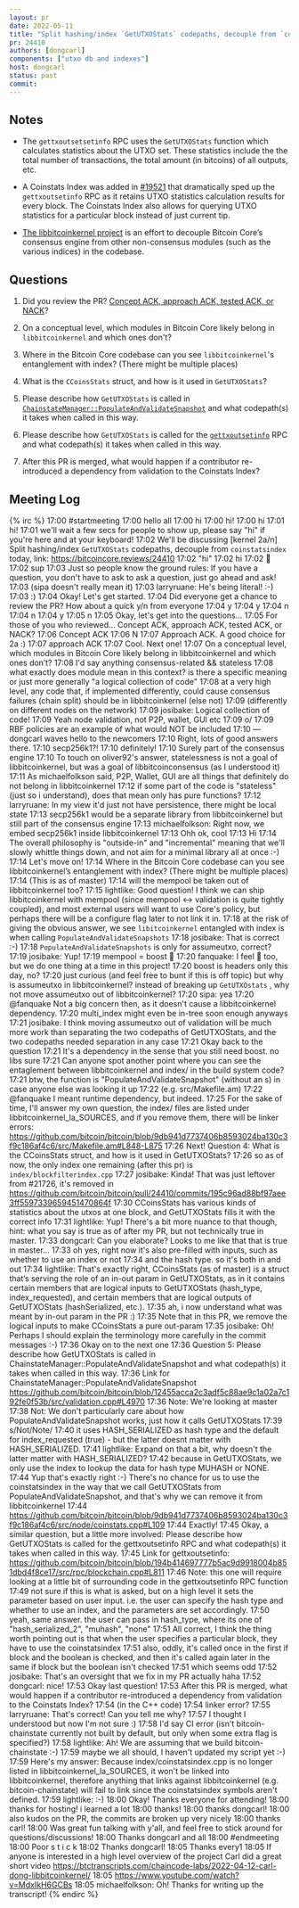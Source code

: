 ```yaml
---
layout: pr
date: 2022-05-11
title: "Split hashing/index `GetUTXOStats` codepaths, decouple from `coinstatsindex`"
pr: 24410
authors: [dongcarl]
components: ["utxo db and indexes"]
host: dongcarl
status: past
commit:
---
```


## Notes

- The `gettxoutsetsetinfo` RPC uses the `GetUTXOStats` function which calculates statistics about
  the UTXO set. These statistics include the the total number of transactions, the total amount (in
bitcoins) of all outputs, etc.

- A Coinstats Index was added in [#19521](https://github.com/bitcoin/bitcoin/pull/19521) that
  dramatically sped up the `gettxoutsetinfo` RPC as it retains UTXO statistics calculation results
for every block. The Coinstats Index also allows for querying UTXO statistics for a particular block
instead of just current tip.

- [The libbitcoinkernel project](https://github.com/bitcoin/bitcoin/issues/24303) is an effort to
  decouple Bitcoin Core’s consensus engine from other non-consensus modules (such as the various
indices) in the codebase.

## Questions

1. Did you review the PR? [Concept ACK, approach ACK, tested ACK, or
   NACK](https://github.com/bitcoin/bitcoin/blob/master/CONTRIBUTING.md#peer-review)?

2. On a conceptual level, which modules in Bitcoin Core likely belong in `libbitcoinkernel` and
   which ones don't?

3. Where in the Bitcoin Core codebase can you see `libbitcoinkernel`'s entanglement with index?
   (There might be multiple places)

4. What is the `CCoinsStats` struct, and how is it used in `GetUTXOStats`?

5. Please describe how `GetUTXOStats` is called in
   [`ChainstateManager::PopulateAndValidateSnapshot`](https://github.com/bitcoin/bitcoin/blob/12455acca2c3adf5c88ae9c1a02a7c192fe0f53b/src/validation.cpp#L4970)
and what codepath(s) it takes when called in this way.

6. Please describe how `GetUTXOStats` is called for the
   [`gettxoutsetinfo`](https://github.com/bitcoin/bitcoin/blob/194b414697777b5ac9d9918004b851dbd4f8ce17/src/rpc/blockchain.cpp#L811)
RPC and what codepath(s) it takes when called in this way.

7. After this PR is merged, what would happen if a contributor re-introduced a dependency from
   validation to the Coinstats Index?


## Meeting Log

{% irc %}
17:00 <dongcarl> #startmeeting
17:00 <dongcarl> hello all
17:00 <josibake> hi
17:00 <larryruane> hi!
17:00 <lightlike> hi
17:01 <glozow> hi!
17:01 <dongcarl> we'll wait a few secs for people to show up, please say "hi" if you're here and at your keyboard!
17:02 <dongcarl> We'll be discussing [kernel 2a/n] Split hashing/index `GetUTXOStats` codepaths, decouple from `coinstatsindex` today, link: https://bitcoincore.reviews/24410
17:02 <sipa> "hi"
17:02 <michaelfolkson> hi
17:02 <otech> 👋
17:02 <oliver92> sup
17:03 <dongcarl> Just so people know the ground rules: If you have a question, you don't have to ask to ask a question, just go ahead and ask!
17:03 <larryruane> (sipa doesn't really mean it)
17:03 <dongcarl> larryruane: He's being literal! :-)
17:03 <larryruane> :)
17:04 <dongcarl> Okay! Let's get started.
17:04 <dongcarl> Did everyone get a chance to review the PR? How about a quick y/n from everyone
17:04 <josibake> y
17:04 <michaelfolkson> y
17:04 <oliver92> n
17:04 <larryruane> n
17:04 <lightlike> y
17:05 <otech> n
17:05 <dongcarl> Okay, let's get into the questions...
17:05 <dongcarl> For those of you who reviewed... Concept ACK, approach ACK, tested ACK, or NACK?
17:06 <josibake> Concept ACK
17:06 <effexzi> N
17:07 <michaelfolkson> Approach ACK. A good choice for 2a :)
17:07 <lightlike> approach ACK
17:07 <dongcarl> Cool. Next one!
17:07 <dongcarl> On a conceptual level, which modules in Bitcoin Core likely belong in libbitcoinkernel and which ones don’t?
17:08 <oliver92> I'd say anything consensus-related && stateless
17:08 <josibake> what exactly does module mean in this context? is there a specific meaning or just more generally "a logical collection of code"
17:08 <larryruane> at a very high level, any code that, if implemented differently, could cause consensus failures (chain split) should be in libbitcoinkernel (else not)
17:09 <larryruane> (differently on different nodes on the network)
17:09 <dongcarl> josibake: Logical collection of code!
17:09 <michaelfolkson> Yeah node validation, not P2P, wallet, GUI etc
17:09 <antonleviathan> o/
17:09 <larryruane> RBF policies are an example of what would NOT be included
17:10 — dongcarl waves hello to the newcomers
17:10 <dongcarl> Right, lots of good answers there.
17:10 <michaelfolkson> secp256k1?!
17:10 <larryruane> definitely!
17:10 <michaelfolkson> Surely part of the consensus engine
17:10 <dongcarl> To touch on oliver92's answer, statelessness is not a goal of libbitcoinkernel, but was a goal of libbitcoinconsensus (as I understood it)
17:11 <dongcarl> As michaelfolkson said, P2P, Wallet, GUI are all things that definitely do not belong in libbitcoinkernel
17:12 <larryruane> if some part of the code is "stateless" (just so i understand), does that mean only has pure functions?
17:12 <dongcarl> larryruane: In my view it'd just not have persistence, there might be local state
17:13 <michaelfolkson> secp256k1 would be a separate library from libbitcoinkernel but still part of the consensus engine
17:13 <dongcarl> michaelfolkson: Right now, we embed secp256k1 inside libbitcoinkernel
17:13 <michaelfolkson> Ohh ok, cool
17:13 <svav> Hi
17:14 <dongcarl> The overall philosophy is "outside-in" and "incremental" meaning that we'll slowly whittle things down, and not aim for a minimal library all at once :-)
17:14 <dongcarl> Let's move on!
17:14 <dongcarl> Where in the Bitcoin Core codebase can you see libbitcoinkernel’s entanglement with index? (There might be multiple places)
17:14 <dongcarl> (This is as of master)
17:14 <lightlike> will the mempool  be taken out of libbitcoinkernel too?
17:15 <dongcarl> lightlike: Good question! I think we can ship libbitcoinkernel with mempool (since mempool <-> validation is quite tightly coupled), and most external users will want to use Core's policy, but perhaps there will be a configure flag later to not link it in.
17:18 <josibake> at the risk of giving the obvious answer, we see `libitcoinkernel` entangled with index is when calling `PopulateAndValidateSnapshots`
17:18 <dongcarl> josibake: That is correct :-)
17:18 <josibake> `PopulateAndValidateSnapshots` is only for assumeutxo, correct? 
17:19 <dongcarl> josibake: Yup!
17:19 <fanquake> mempool = boost 🥲
17:20 <dongcarl> fanquake: I feel 🥲 too, but we do one thing at a time in this project!
17:20 <sipa> boost is headers only this day, no?
17:20 <josibake> just curious (and feel free to bunt if this is off topic) but why is assumeutxo in libbitcoinkernel? instead of breaking up `GetUTXOstats` , why not move assumeutxo out of libbitcoinkernel?
17:20 <fanquake> sipa: yea
17:20 <sipa> @fanquake Not a big concern then, as it doesn't cause a libbitcoinkernel dependency.
17:20 <fanquake> multi_index might even be in-tree soon enough anyways
17:21 <dongcarl> josibake: I think moving assumeutxo out of validation will be much more work than separating the two codepaths of GetUTXOStats, and the two codepaths needed separation in any case
17:21 <dongcarl> Okay back to the question
17:21 <fanquake> It's a dependency in the sense that you still need boost. no libs sure
17:21 <dongcarl> Can anyone spot another point where you can see the entaglement between libbitcoinkernel and index/ in the build system code?
17:21 <lightlike> btw, the function is "PopulateAndValidateSnapshot" (without an s) in case anyone else was looking it up
17:22 <dongcarl> (e.g. src/Makefile.am)
17:22 <sipa> @fanquake I meant runtime dependency, but indeed.
17:25 <dongcarl> For the sake of time, I'll answer my own question, the index/ files are listed under libbitcoinkernel_la_SOURCES, and if you remove them, there will be linker errors: https://github.com/bitcoin/bitcoin/blob/9db941d7737406b8593024ba130c3f9c186af4c6/src/Makefile.am#L848-L875
17:26 <dongcarl> Next! Question 4: What is the CCoinsStats struct, and how is it used in GetUTXOStats?
17:26 <josibake> so as of now, the only index one remaining (after this pr) is `index/blockfilterindex.cpp` 
17:27 <dongcarl> josibake: Kinda! That was just leftover from #21726, it's removed in https://github.com/bitcoin/bitcoin/pull/24410/commits/195c96ad88bf97aee3ff5597339659451470864f
17:30 <lightlike> CCoinsStats has various kinds of statistics about the utxos at one block, and GetUTXOStats fills it with the correct info
17:31 <dongcarl> lightlike: Yup! There's a bit more nuance to that though, hint: what you say is true as of after my PR, but not technically true in master.
17:33 <michaelfolkson> dongcarl: Can you elaborate? Looks to me like that that is true in master...
17:33 <lightlike> oh yes, right now it's also pre-filled with inputs, such as whether to use an index or not
17:34 <lightlike> and the hash type. so it's both in and out
17:34 <dongcarl> lightlike: That's exactly right, CCoinsStats (as of master) is a struct that’s serving the role of an in-out param in GetUTXOStats, as in it contains certain members that are logical inputs to GetUTXOStats (hash_type, index_requested), and certain members that are logical outputs of GetUTXOStats (hashSerialized, etc.).
17:35 <josibake> ah, i now understand what was meant by in-out param in the PR :) 
17:35 <dongcarl> Note that in this PR, we remove the logical inputs to make CCoinsStats a pure out-param
17:35 <dongcarl> josibake: Oh! Perhaps I should explain the terminology more carefully in the commit messages :-)
17:36 <dongcarl> Okay on to the next one
17:36 <dongcarl> Question 5: Please describe how GetUTXOStats is called in ChainstateManager::PopulateAndValidateSnapshot and what codepath(s) it takes when called in this way.
17:36 <dongcarl> Link for ChainstateManager::PopulateAndValidateSnapshot https://github.com/bitcoin/bitcoin/blob/12455acca2c3adf5c88ae9c1a02a7c192fe0f53b/src/validation.cpp#L4970
17:36 <dongcarl> Note: We're looking at master
17:38 <dongcarl> Not: We don't particularly care about how PopulateAndValidateSnapshot works, just how it calls GetUTXOStats
17:39 <dongcarl> s/Not/Note/
17:40 <lightlike> it uses HASH_SERIALIZED as hash type and the default for index_requested (true) - but the latter doesnt matter with HASH_SERIALIZED.
17:41 <dongcarl> lightlike: Expand on that a bit, why doesn't the latter matter with HASH_SERIALIZED?
17:42 <lightlike> because in GetUTXOStats, we only use the index to lookup the data for hash type MUHASH or NONE. 
17:44 <dongcarl> Yup that's exactly right :-) There's no chance for us to use the coinstatsindex in the way that we call GetUTXOStats from PopulateAndValidateSnapshot, and that's why we can remove it from libbitcoinkernel
17:44 <lightlike> https://github.com/bitcoin/bitcoin/blob/9db941d7737406b8593024ba130c3f9c186af4c6/src/node/coinstats.cpp#L109
17:44 <dongcarl> Exactly!
17:45 <dongcarl> Okay, a similar question, but a little more involved: Please describe how GetUTXOStats is called for the gettxoutsetinfo RPC and what codepath(s) it takes when called in this way.
17:45 <dongcarl> Link for gettxoutsetinfo: https://github.com/bitcoin/bitcoin/blob/194b414697777b5ac9d9918004b851dbd4f8ce17/src/rpc/blockchain.cpp#L811
17:46 <dongcarl> Note: this one will require looking at a little bit of surrounding code in the gettxoutsetinfo RPC function
17:49 <lightlike> not sure if this is what is asked, but on a high level it sets the parameter based on  user input. i.e. the user can specify the hash type and whether to use an index, and the parameters are set accordingly.
17:50 <josibake> yeah, same answer. the user can pass in hash_type, where its one of "hash_serialized_2", "muhash", "none"
17:51 <dongcarl> All correct, I think the thing worth pointing out is that when the user specifies a particular block, they have to use the coinstatsindex
17:51 <josibake> also, oddly, it's called once in the first if block and the boolean is checked, and then it's called again later in the same if block but the boolean isn't checked 
17:51 <josibake> which seems odd 
17:52 <dongcarl> josibake: That's an oversight that we fix in my PR actually haha
17:52 <josibake> dongcarl: nice! 
17:53 <dongcarl> Okay last question!
17:53 <dongcarl> After this PR is merged, what would happen if a contributor re-introduced a dependency from validation to the Coinstats Index?
17:54 <dongcarl> (in the C++ code)
17:54 <larryruane> linker error?
17:55 <dongcarl> larryruane: That's correct! Can you tell me why?
17:57 <larryruane> I thought I understood but now I'm not sure :)
17:58 <lightlike> I'd say CI error (isn't bitcoin-chainstate currently not built by default, but only when some extra flag is specified?)
17:58 <dongcarl> lightlike: Ah! We are assuming that we build bitcoin-chainstate :-)
17:59 <lightlike> maybe we all should, I haven't updated my script yet :-)
17:59 <dongcarl> Here's my answer: Because index/coinstatsindex.cpp is no longer listed in libbitcoinkernel_la_SOURCES, it won't be linked into libbitcoinkernel, therefore anything that links against libbitcoinkernel (e.g. bitcoin-chainstate) will fail to link since the coinstatsindex symbols aren't defined.
17:59 <dongcarl> lightlike: :-)
18:00 <dongcarl> Okay! Thanks everyone for attending!
18:00 <josibake> thanks for hosting! i learned a lot 
18:00 <otech> thanks!
18:00 <lightlike> thanks dongcarl!
18:00 <josibake> also kudos on the PR, the commits are broken up very nicely
18:00 <larryruane> thanks carl!
18:00 <dongcarl> Was great fun talking with y'all, and feel free to stick around for questions/discussions!
18:00 <svav> Thanks dongcarl and all
18:00 <dongcarl> #endmeeting
18:00 <dongcarl> Poor s t i c k
18:02 <michaelfolkson> Thanks dongcarl!
18:05 <effexzi> Thanks every1 
18:05 <michaelfolkson> If anyone is interested in a high level overview of the project Carl did a great short video https://btctranscripts.com/chaincode-labs/2022-04-12-carl-dong-libbitcoinkernel/
18:05 <michaelfolkson> https://www.youtube.com/watch?v=MdxIkH6GCBs
18:05 <dongcarl> michaelfolkson: Oh! Thanks for writing up the transcript!
{% endirc %}
